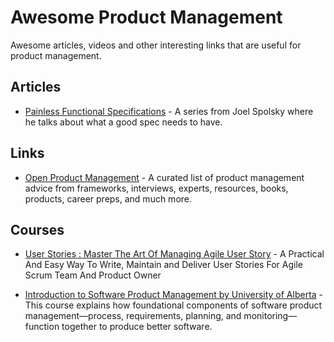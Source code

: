 
# Awesome Product Management

Awesome articles, videos and other interesting links that are useful for product management.

Articles
--

- [Painless Functional Specifications](https://www.joelonsoftware.com/2000/10/02/painless-functional-specifications-part-1-why-bother/) - A series from Joel Spolsky where he talks about what a good spec needs to have.


Links
--

- [Open Product Management](https://github.com/ProductHired/open-product-management) - A curated list of product management advice from frameworks, interviews, experts, resources, books, products, career preps, and much more. 


Courses
--

- [User Stories : Master The Art Of Managing Agile User Story](https://www.udemy.com/course/user-story/) - A Practical And Easy Way To Write, Maintain and Deliver User Stories For Agile Scrum Team And Product Owner

- [Introduction to Software Product Management by University of Alberta](https://www.coursera.org/learn/introduction-to-software-product-management) - This course explains how foundational components of software product management—process, requirements, planning, and monitoring—function together to produce better software.
